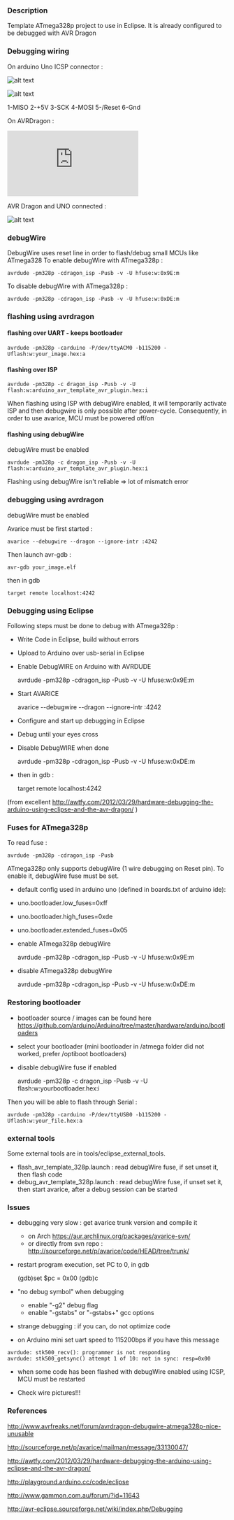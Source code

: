 ### Description
Template ATmega328p project to use in Eclipse. It is already configured to be debugged with AVR Dragon

### Debugging wiring
On arduino Uno ICSP connector :

![alt text](http://www.gammon.com.au/images/Arduino/Fuse_issues5.JPG)

![alt text](http://www.gammon.com.au/images/Arduino/Fuse_issues6.JPG)

1-MISO
2-+5V
3-SCK
4-MOSI
5-/Reset
6-Gnd

On AVRDragon : 

![alt text](http://orbisvitae.com/ubbthreads/ubbthreads.php?ubb=download&Number=1817&filename=IO%20Pins,%20ISP%20Pinout.jpg)


AVR Dragon and UNO connected :  

![alt text](https://github.com/Lahorde/arduino_avr_template_avr_plugin/raw/master/img/avr_dragon_uno_wiring.jpg)

### debugWire
DebugWire uses reset line in order to flash/debug small MCUs like ATmega328
To enable debugWire with ATmega328p :

    avrdude -pm328p -cdragon_isp -Pusb -v -U hfuse:w:0x9E:m

To disable debugWire with ATmega328p :

    avrdude -pm328p -cdragon_isp -Pusb -v -U hfuse:w:0xDE:m

### flashing using avrdragon

#### flashing over UART - keeps bootloader
    avrdude	-pm328p -carduino -P/dev/ttyACM0 -b115200 -Uflash:w:your_image.hex:a

#### flashing over ISP
    avrdude -pm328p -c dragon_isp -Pusb -v -U flash:w:arduino_avr_template_avr_plugin.hex:i
When flashing using ISP with debugWire enabled, it will temporarily activate ISP and then debugwire is only possible after power-cycle.
Consequently, in order to use avarice, MCU must be powered off/on

#### flashing using debugWire
debugWire must be enabled

    avrdude -pm328p -c dragon_isp -Pusb -v -U flash:w:arduino_avr_template_avr_plugin.hex:i
Flashing using debugWire isn't reliable => lot of mismatch error

### debugging using avrdragon
debugWire must be enabled

Avarice must be first started : 

    avarice --debugwire --dragon --ignore-intr :4242

Then launch avr-gdb :

    avr-gdb your_image.elf
then in gdb

    target remote localhost:4242

### Debugging using Eclipse

Following steps must be done to debug with ATmega328p : 

 * Write Code in Eclipse, build without errors
 * Upload to Arduino over usb-serial in Eclipse
 * Enable DebugWIRE on Arduino with AVRDUDE
 
    avrdude -pm328p -cdragon_isp -Pusb -v -U hfuse:w:0x9E:m
    
 * Start AVARICE
 
    avarice --debugwire --dragon --ignore-intr :4242
    
 * Configure and start up debugging in Eclipse
 * Debug until your eyes cross
 * Disable DebugWIRE when done
 
    avrdude -pm328p -cdragon_isp -Pusb -v -U hfuse:w:0xDE:m

 * then in gdb :
 
    target remote localhost:4242

(from excellent http://awtfy.com/2012/03/29/hardware-debugging-the-arduino-using-eclipse-and-the-avr-dragon/ )

### Fuses for ATmega328p

To read fuse : 

    avrdude -pm328p -cdragon_isp -Pusb

ATmega328p only supports debugWire (1 wire debugging on Reset pin). To enable it, debugWire fuse must be set.

* default config used in arduino uno (defined in boards.txt of arduino ide):
 * uno.bootloader.low_fuses=0xff
 * uno.bootloader.high_fuses=0xde
 * uno.bootloader.extended_fuses=0x05

* enable ATmega328p debugWire 

    avrdude -pm328p -cdragon_isp -Pusb -v -U hfuse:w:0x9E:m

* disable ATmega328p debugWire 

    avrdude -pm328p -cdragon_isp -Pusb -v -U hfuse:w:0xDE:m

### Restoring bootloader 
 * bootloader source / images can be found here https://github.com/arduino/Arduino/tree/master/hardware/arduino/bootloaders
 * select your bootloader (mini bootloader in /atmega folder did not worked, prefer /optiboot bootloaders)
 * disable debugWire fuse if enabled
   
    avrdude -pm328p -c dragon_isp -Pusb -v -U flash:w:yourbootloader.hex:i
    
Then you will be able to flash through Serial :
    
    avrdude -pm328p -carduino -P/dev/ttyUSB0 -b115200 -Uflash:w:your_file.hex:a

### external tools 
Some external tools are in tools/eclipse_external_tools.
* flash_avr_template_328p.launch : read debugWire fuse, if set unset it, then flash code
* debug_avr_template_328p.launch : read debugWire fuse, if unset set it, then start avarice, after a debug session can be started

### Issues

* debugging very slow : get avarice trunk version and compile it
  * on Arch https://aur.archlinux.org/packages/avarice-svn/
  * or directly from svn repo : http://sourceforge.net/p/avarice/code/HEAD/tree/trunk/
* restart program execution, set PC to 0, in gdb 

   (gdb)set $pc = 0x00
   (gdb)c
   
* "no debug symbol" when debugging
  * enable "-g2" debug flag
  * enable "-gstabs" or "-gstabs+" gcc options
* strange debugging : if you can, do not optimize code
* on Arduino mini set uart speed to 115200bps if you have this message

```
avrdude: stk500_recv(): programmer is not responding
avrdude: stk500_getsync() attempt 1 of 10: not in sync: resp=0x00 
````

* when some code has been flashed with debugWire enabled using ICSP, MCU must be restarted

* Check wire pictures!!!

### References

http://www.avrfreaks.net/forum/avrdragon-debugwire-atmega328p-nice-unusable

http://sourceforge.net/p/avarice/mailman/message/33130047/

http://awtfy.com/2012/03/29/hardware-debugging-the-arduino-using-eclipse-and-the-avr-dragon/

http://playground.arduino.cc/code/eclipse 

http://www.gammon.com.au/forum/?id=11643

http://avr-eclipse.sourceforge.net/wiki/index.php/Debugging